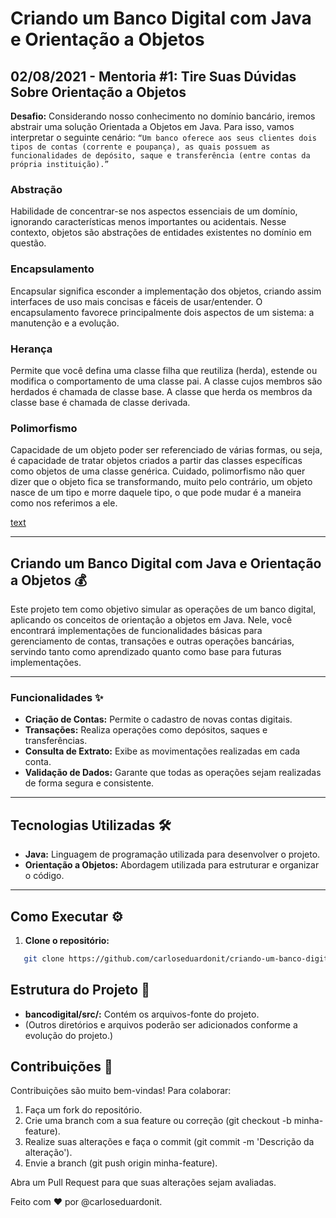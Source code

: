 # Criando um Banco Digital com Java e Orientação a Objetos

## 02/08/2021 - Mentoria #1: Tire Suas Dúvidas Sobre Orientação a Objetos

**Desafio:** Considerando nosso conhecimento no domínio bancário, iremos abstrair uma solução Orientada a Objetos em Java. Para isso, vamos interpretar o seguinte cenário: `“Um banco oferece aos seus clientes dois tipos de contas (corrente e poupança), as quais possuem as funcionalidades de depósito, saque e transferência (entre contas da própria instituição).”`

### Abstração

Habilidade de concentrar-se nos aspectos essenciais de um domínio, ignorando características menos importantes ou acidentais. Nesse contexto, objetos são abstrações de entidades existentes no domínio em questão.

### Encapsulamento

Encapsular significa esconder a implementação dos objetos, criando assim interfaces de uso mais concisas e fáceis de usar/entender. O encapsulamento favorece principalmente dois aspectos de um sistema: a manutenção e a evolução.

### Herança

Permite que você defina uma classe filha que reutiliza (herda), estende ou modifica o comportamento de uma classe pai. A classe cujos membros são herdados é chamada de classe base. A classe que herda os membros da classe base é chamada de classe derivada.

### Polimorfismo

Capacidade de um objeto poder ser referenciado de várias formas, ou seja, é capacidade de tratar objetos criados a partir das classes específicas como objetos de uma classe genérica. Cuidado, polimorfismo não quer dizer que o objeto fica se transformando, muito pelo contrário, um objeto nasce de um tipo e morre daquele tipo, o que pode mudar é a maneira como nos referimos a ele.

[text](https://refactoring.guru/pt-br/design-patterns/builder/java/example#lang-features)

---

## Criando um Banco Digital com Java e Orientação a Objetos 💰

Este projeto tem como objetivo simular as operações de um banco digital, aplicando os conceitos de orientação a objetos em Java. Nele, você encontrará implementações de funcionalidades básicas para gerenciamento de contas, transações e outras operações bancárias, servindo tanto como aprendizado quanto como base para futuras implementações.

---

### Funcionalidades ✨

- **Criação de Contas:** Permite o cadastro de novas contas digitais.
- **Transações:** Realiza operações como depósitos, saques e transferências.
- **Consulta de Extrato:** Exibe as movimentações realizadas em cada conta.
- **Validação de Dados:** Garante que todas as operações sejam realizadas de forma segura e consistente.

---

## Tecnologias Utilizadas 🛠️

- **Java:** Linguagem de programação utilizada para desenvolver o projeto.
- **Orientação a Objetos:** Abordagem utilizada para estruturar e organizar o código.

---

## Como Executar ⚙️

1. **Clone o repositório:**

```bash
   git clone https://github.com/carloseduardonit/criando-um-banco-digital-com-java-e-orientacao-a-objetos.git
```

## Estrutura do Projeto 📁

- **bancodigital/src/:** Contém os arquivos-fonte do projeto.
- (Outros diretórios e arquivos poderão ser adicionados conforme a evolução do projeto.)

## Contribuições 🤝

Contribuições são muito bem-vindas! Para colaborar:

1. Faça um fork do repositório.
2. Crie uma branch com a sua feature ou correção (git checkout -b minha-feature).
3. Realize suas alterações e faça o commit (git commit -m 'Descrição da alteração').
4. Envie a branch (git push origin minha-feature).

Abra um Pull Request para que suas alterações sejam avaliadas.

Feito com ❤️ por @carloseduardonit.